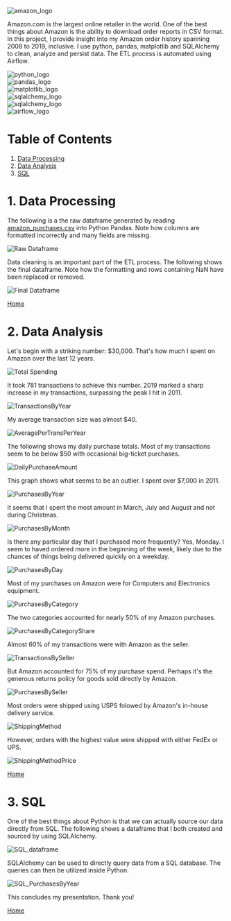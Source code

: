 ![amazon_logo](images/amazon_logo.png)

Amazon.com is the largest online retailer in the world. One of the best things about Amazon is the ability to download order reports in CSV format. In this project, I provide insight into my Amazon order history spanning 2008 to 2019, inclusive. I use python, pandas, matplotlib and SQLAlchemy to clean, analyze and persist data. The ETL process is automated using Airflow. 

![python_logo](images/python_logo.png)  
![pandas_logo](images/pandas_logo.png)  
![matplotlib_logo](images/matplotlib_logo.png)  
![sqlalchemy_logo](images/sqlalchemy_logo.png)  
![sqlalchemy_logo](images/sqlalchemy_logo.png)  
![airflow_logo](imaes/pipeline.png)

# Table of Contents

1. [Data Processing](https://github.com/AmitSamra/DataEngineering.Labs.AirflowProject#1-data-processing)
2. [Data Analysis](https://github.com/AmitSamra/DataEngineering.Labs.AirflowProject#2-data-analysis)
3. [SQL](https://github.com/AmitSamra/DataEngineering.Labs.AirflowProject#3-sql)

# 1. Data Processing

The following is a the raw dataframe generated by reading [amazon_purchases.csv](img/amazon_purchases.csv) into Python Pandas. Note how columns are formatted incorrectly and many fields are missing. 

![Raw Dataframe](imgages/raw_dataframe.png)

Data cleaning is an important part of the ETL process. The following shows the final dataframe. Note how the formatting and rows containing NaN have been replaced or removed.

![Final Dataframe](images/final_dataframe.png)

[Home](https://github.com/AmitSamra/DataEngineering.Labs.AirflowProject#)

# 2. Data Analysis

Let's begin with a striking number: $30,000. That's how much I spent on Amazon over the last 12 years. 

![Total Spending](images/total_spent.png)

It took 781 transactions to achieve this number. 2019 marked a sharp increase in my transactions, surpassing the peak I hit in 2011. 

![TransactionsByYear](images/TransactionsByYear.png)

My average transaction size was almost $40.

![AveragePerTransPerYear](images/AveragePerTransPerYear.png)

The following shows my daily purchase totals. Most of my transactions seem to be below $50 with occasional big-ticket purchases. 

![DailyPurchaseAmount](images/DailyPurchaseAmount.png)

This graph shows what seems to be an outlier. I spent over $7,000 in 2011. 

![PurchasesByYear](images/PurchasesByYear.png)

It seems that I spent the most amount in March, July and August and not during Christmas. 

![PurchasesByMonth](images/PurchasesByMonth.png)

Is there any particular day that I purchased more frequently? Yes, Monday. I seem to haved ordered more in the beginning of the week, likely due to the chances of things being delivered quickly on a weekday. 

![PurchasesByDay](images/PurchasesByDay.png)

Most of my purchases on Amazon were for Computers and Electronics equipment. 

![PurchasesByCategory](images/PurchasesByCategory.png)

The two categories accounted for nearly 50% of my Amazon purchases. 

![PurchasesByCategoryShare](images/PurchasesByCategoryShare.png)

Almost 60% of my transactions were with Amazon as the seller. 

![TransactionsBySeller](images/TransactionsBySeller.png)

But Amazon accounted for 75% of my purchase spend. Perhaps it's the generous returns policy for goods sold directly by Amazon. 

![PurchasesBySeller](images/PurchasesBySeller.png)

Most orders were shipped using USPS folowed by Amazon's in-house delivery service. 

![ShippingMethod](images/ShippingMethod.png)

However, orders with the highest value were shipped with either FedEx or UPS. 

![ShippingMethodPrice](images/ShippingMethodPrice.png)

[Home](https://github.com/AmitSamra/DataEngineering.Labs.AirflowProject#)

# 3. SQL

One of the best things about Python is that we can actually source our data directly from SQL. The following shows a dataframe that I both created and sourced by using SQLAlchemy. 

![SQL_dataframe](imgages/SQL_dataframe.png)

SQLAlchemy can be used to directly query data from a SQL database. The queries can then be utilized inside Python. 

![SQL_PurchasesByYear](imgages/SQL_PurchasesByYear.png)

This concludes my presentation. Thank you! 

[Home](https://github.com/AmitSamra/DataEngineering.Labs.AirflowProject#)


